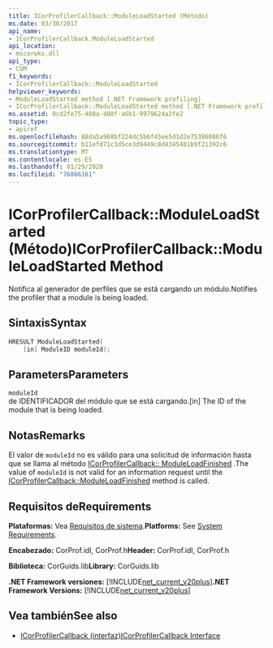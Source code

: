 ```yaml
---
title: ICorProfilerCallback::ModuleLoadStarted (Método)
ms.date: 03/30/2017
api_name:
- ICorProfilerCallback.ModuleLoadStarted
api_location:
- mscorwks.dll
api_type:
- COM
f1_keywords:
- ICorProfilerCallback::ModuleLoadStarted
helpviewer_keywords:
- ModuleLoadStarted method [.NET Framework profiling]
- ICorProfilerCallback::ModuleLoadStarted method [.NET Framework profiling]
ms.assetid: 9cd2fe75-408a-400f-a6b1-9979624a2fe2
topic_type:
- apiref
ms.openlocfilehash: 88da5a968bf224dc5b6f45ee5d1d2e75386086f6
ms.sourcegitcommit: b11efd71c3d5ce3d9449c8d4345481b9f21392c6
ms.translationtype: MT
ms.contentlocale: es-ES
ms.lasthandoff: 01/29/2020
ms.locfileid: "76866161"
---
```

# <a name="icorprofilercallbackmoduleloadstarted-method"></a><span data-ttu-id="30ae6-102">ICorProfilerCallback::ModuleLoadStarted (Método)</span><span class="sxs-lookup"><span data-stu-id="30ae6-102">ICorProfilerCallback::ModuleLoadStarted Method</span></span>
<span data-ttu-id="30ae6-103">Notifica al generador de perfiles que se está cargando un módulo.</span><span class="sxs-lookup"><span data-stu-id="30ae6-103">Notifies the profiler that a module is being loaded.</span></span>  
  
## <a name="syntax"></a><span data-ttu-id="30ae6-104">Sintaxis</span><span class="sxs-lookup"><span data-stu-id="30ae6-104">Syntax</span></span>  
  
```cpp  
HRESULT ModuleLoadStarted(  
    [in] ModuleID moduleId);  
```  
  
## <a name="parameters"></a><span data-ttu-id="30ae6-105">Parameters</span><span class="sxs-lookup"><span data-stu-id="30ae6-105">Parameters</span></span>  
 `moduleId`  
 <span data-ttu-id="30ae6-106">de IDENTIFICADOR del módulo que se está cargando.</span><span class="sxs-lookup"><span data-stu-id="30ae6-106">[in] The ID of the module that is being loaded.</span></span>  
  
## <a name="remarks"></a><span data-ttu-id="30ae6-107">Notas</span><span class="sxs-lookup"><span data-stu-id="30ae6-107">Remarks</span></span>  
 <span data-ttu-id="30ae6-108">El valor de `moduleId` no es válido para una solicitud de información hasta que se llama al método [ICorProfilerCallback:: ModuleLoadFinished](icorprofilercallback-moduleloadfinished-method.md) .</span><span class="sxs-lookup"><span data-stu-id="30ae6-108">The value of `moduleId` is not valid for an information request until the [ICorProfilerCallback::ModuleLoadFinished](icorprofilercallback-moduleloadfinished-method.md) method is called.</span></span>  
  
## <a name="requirements"></a><span data-ttu-id="30ae6-109">Requisitos de</span><span class="sxs-lookup"><span data-stu-id="30ae6-109">Requirements</span></span>  
 <span data-ttu-id="30ae6-110">**Plataformas:** Vea [Requisitos de sistema](../../../../docs/framework/get-started/system-requirements.md).</span><span class="sxs-lookup"><span data-stu-id="30ae6-110">**Platforms:** See [System Requirements](../../../../docs/framework/get-started/system-requirements.md).</span></span>  
  
 <span data-ttu-id="30ae6-111">**Encabezado:** CorProf.idl, CorProf.h</span><span class="sxs-lookup"><span data-stu-id="30ae6-111">**Header:** CorProf.idl, CorProf.h</span></span>  
  
 <span data-ttu-id="30ae6-112">**Biblioteca:** CorGuids.lib</span><span class="sxs-lookup"><span data-stu-id="30ae6-112">**Library:** CorGuids.lib</span></span>  
  
 <span data-ttu-id="30ae6-113">**.NET Framework versiones:** [!INCLUDE[net_current_v20plus](../../../../includes/net-current-v20plus-md.md)]</span><span class="sxs-lookup"><span data-stu-id="30ae6-113">**.NET Framework Versions:** [!INCLUDE[net_current_v20plus](../../../../includes/net-current-v20plus-md.md)]</span></span>  
  
## <a name="see-also"></a><span data-ttu-id="30ae6-114">Vea también</span><span class="sxs-lookup"><span data-stu-id="30ae6-114">See also</span></span>

- [<span data-ttu-id="30ae6-115">ICorProfilerCallback (interfaz)</span><span class="sxs-lookup"><span data-stu-id="30ae6-115">ICorProfilerCallback Interface</span></span>](icorprofilercallback-interface.md)
